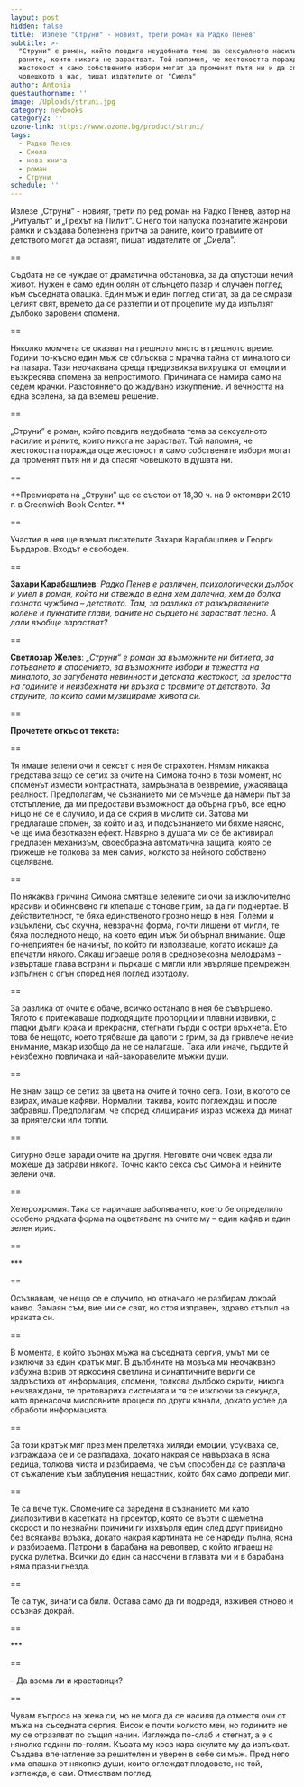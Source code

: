 ```yaml
---
layout: post
hidden: false
title: 'Излезе "Струни" - новият, трети роман на Радко Пенев'
subtitle: >-
  "Струни" е роман, който повдига неудобната тема за сексуалното насилие и
  раните, които никога не зарастват. Той напомня, че жестокостта поражда още
  жестокост и само собствените избори могат да променят пътя ни и да спасят
  човешкото в нас, пишат издателите от "Сиела"
author: Antonia
guestauthorname: ''
image: /Uploads/struni.jpg
category: newbooks
category2: ''
ozone-link: https://www.ozone.bg/product/struni/
tags:
  - Радко Пенев
  - Сиела
  - нова книга
  - роман
  - Струни
schedule: ''
---
```

Излезе „Струни” - новият, трети по ред роман на Радко Пенев, автор на „Ритуалът” и „Грехът на Лилит”. С него той напуска познатите жанрови рамки и създава болезнена притча за раните, които травмите от детството могат да оставят, пишат издателите от „Сиела”.

\==

Съдбата не се нуждае от драматична обстановка, за да опустоши нечий живот. Нужен е само един облян от слънцето пазар и случаен поглед към съседната опашка. Един мъж и един поглед стигат, за да се смрази целият свят, времето да се разтегли и от процепите му да изпълзят дълбоко заровени спомени. 

\==

Няколко момчета се оказват на грешното място в грешното време. Години по-късно един мъж се сблъсква с мрачна тайна от миналото си на пазара. Тази неочаквана среща предизвиква вихрушка от емоции и възкресява спомена за непростимото. Причината се намира само на седем крачки. Разстоянието до жадувано изкупление. И вечността на една вселена, за да вземеш решение.

\==

„Струни” е роман, който повдига неудобната тема за сексуалното насилие и раните, които никога не зарастват. Той напомня, че жестокостта поражда още жестокост и само собствените избори могат да променят пътя ни и да спасят човешкото в душата ни.

\==

**Премиерата на „Струни” ще се състои от 18,30 ч. на 9 октомври 2019 г.  в Greenwich Book Center. **

\==

Участие в нея ще вземат писателите Захари Карабашлиев и Георги Бърдаров. Входът е свободен. 

\==

**Захари Карабашлиев**: _Радко Пенев е различен, психологически дълбок и умел в роман, който ни отвежда в една хем далечна, хем до болка позната чужбина – детството. Там, за разлика от разкървавените колене и пукнатите глави, раните на сърцето не зарастват лесно. А дали въобще зарастват?_

\==

**Светлозар Желев**: _„Струни“ е роман за възможните ни битиета, за потъването и спасението, за възможните избори и тежестта на миналото, за загубената невинност и детската жестокост, за зрелостта на годините и неизбежната ни връзка с травмите от детството. За струните, по които сами музицираме живота си._

\==

**Прочетете откъс от текста:**

\==

Тя имаше зелени очи и сексът с нея бе страхотен. Нямам никаква представа защо се сетих за очите на Симона точно в този момент, но споменът измести контрастната, замръзнала в безвремие, ужасяваща реалност. Предполагам, че съзнанието ми се мъчеше да намери път за отстъпление, да ми предостави възможност да обърна гръб, все едно нищо не се е случило, и да се скрия в мислите си. Затова ми предлагаше спомен, за който и аз, и подсъзнанието ми бяхме наясно, че ще има безотказен ефект. Навярно в душата ми се бе активирал предпазен механизъм, своеобразна автоматична защита, която се грижеше не толкова за мен самия, колкото за нейното собствено оцеляване. 

\==

По някаква причина Симона смяташе зелените си очи за изключително красиви и обикновено ги клепаше с тонове грим, за да ги подчертае. В действителност, те бяха единственото грозно нещо в нея. Големи и изцъклени, със скучна, невзрачна форма, почти лишени от мигли, те бяха последното нещо, на което един мъж би обърнал внимание. Още по-неприятен бе начинът, по който ги използваше, когато искаше да впечатли някого. Сякаш играеше роля в средновековна мелодрама – извърташе глава встрани и пърхаше с мигли или хвърляше премрежен, изпълнен с огън според нея поглед изотдолу. 

\==

За разлика от очите є обаче, всичко останало в нея бе съвършено. Тялото є притежаваше подходящите пропорции и плавни извивки, с гладки дълги крака и прекрасни, стегнати гърди с остри връхчета. Ето това бе нещото, което трябваше да цапоти с грим, за да привлече нечие внимание, макар изобщо да не се налагаше. Така или иначе, гърдите й неизбежно повличаха и най-закоравелите мъжки души. 

\==

Не знам защо се сетих за цвета на очите й точно сега. Този, в когото се взирах, имаше кафяви. Нормални, такива, които поглеждаш и после забравяш. Предполагам, че според клиширания израз можеха да минат за приятелски или топли. 

\==

Сигурно беше заради очите на другия. Неговите очи човек едва ли можеше да забрави някога. Точно както секса със Симона и нейните зелени очи. 

\==

Хетерохромия. Така се наричаше заболяването, което бе определило особено рядката форма на оцветяване на очите му – един кафяв и един зелен ирис. 

\==

\*\**

\==

Осъзнавам, че нещо се е случило, но отначало не разбирам докрай какво. Замаян съм, вие ми се свят, но стоя изправен, здраво стъпил на краката си. 

\==

В момента, в който зърнах мъжа на съседната сергия, умът ми се изключи за един кратък миг. В дълбините на мозъка ми неочаквано избухна взрив от яркосиня светлина и синаптичните вериги се задръстиха от информация, спомени, толкова дълбоко скрити, никога неизваждани, те претовариха системата и тя се изключи за секунда, като пренасочи мисловните процеси по други канали, докато успее да обработи информацията. 

\==

За този кратък миг през мен прелетяха хиляди емоции, усукваха се, изграждаха се и се разпадаха, докато накрая се навързаха в ясна редица, толкова чиста и разбираема, че съм способен да се разплача от съжаление към заблудения нещастник, който бях само допреди миг. 

\==

Те са вече тук. Спомените са заредени в съзнанието ми като диапозитиви в касетката на проектор, която се върти с шеметна скорост и по незнайни причини ги изхвърля един след друг привидно без всякаква връзка, докато накрая картината не се нареди пълна, ясна и разбираема. Патрони в барабана на револвер, с който играеш на руска рулетка. Всички до един са насочени в главата ми и в барабана няма празни гнезда. 

\==

Те са тук, винаги са били. Остава само да ги подредя, изживея отново и осъзная докрай. 

\==

\*\**

\==

– Да взема ли и краставици?

\==

Чувам въпроса на жена си, но не мога да се насиля да отместя очи от мъжа на съседната сергия. Висок е почти колкото мен, но годините не му се отразяват по същия начин. Изглежда по-слаб и стегнат, а е с няколко години по-голям. Късата му коса кара скулите му да изпъкват. Създава впечатление за решителен и уверен в себе си мъж. Пред него има опашка от няколко души, които оглеждат плодовете, но той, изглежда, е сам. Отмествам поглед.
